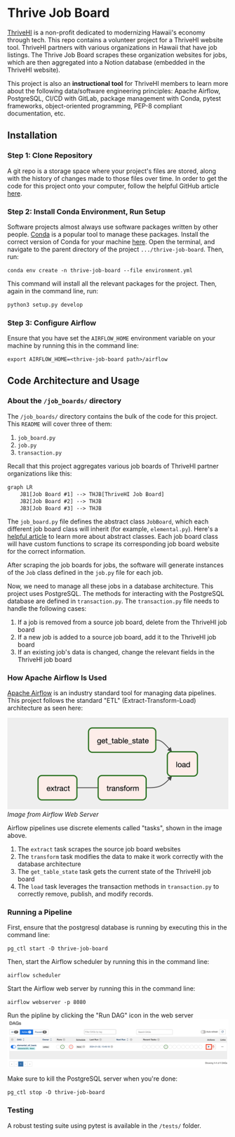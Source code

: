 # Thrive Job Board

[ThriveHI](www.thrivehi.org) is a non-profit dedicated to modernizing Hawaii's economy through tech. This repo contains a volunteer project for a ThriveHI website tool. ThriveHI partners with various organizations in Hawaii that have job listings. The Thrive Job Board scrapes these organization websites for jobs, which are then aggregated into a Notion database (embedded in the ThriveHI website). 

This project is also an **instructional tool** for ThriveHI members to learn more about the following data/software engineering principles: Apache Airflow, PostgreSQL, CI/CD with GitLab, package management with Conda, pytest frameworks, object-oriented programming, PEP-8 compliant documentation, etc. 


## Installation
### Step 1: Clone Repository
A git repo is a storage space where your project's files are stored, along with the history of changes made to those files over time. In order to get the code for this project onto your computer, follow the helpful GitHub article [here](https://docs.github.com/en/repositories/creating-and-managing-repositories/cloning-a-repository).

### Step 2: Install Conda Environment, Run Setup
Software projects almost always use software packages written by other people. [Conda](www.conda.org) is a popular tool to manage these packages. Install the correct version of Conda for your machine [here](https://docs.conda.io/projects/conda/en/stable/user-guide/install/download.html). Open the terminal, and navigate to the parent directory of the project `.../thrive-job-board`. Then, run:

```shell
conda env create -n thrive-job-board --file environment.yml
```

This command will install all the relevant packages for the project. Then, again in the command line, run: 
```python
python3 setup.py develop
```

### Step 3: Configure Airflow
Ensure that you have set the `AIRFLOW_HOME` environment variable on your machine by running this in the command line:

```shell
export AIRFLOW_HOME=<thrive-job-board path>/airflow
```

## Code Architecture and Usage
### About the `/job_boards/` directory
The `/job_boards/` directory contains the bulk of the code for this project. This `README` will cover three of them:
1. `job_board.py`
2. `job.py`
3. `transaction.py`

Recall that this project aggregates various job boards of ThriveHI partner organizations like this:

```mermaid
graph LR
    JB1[Job Board #1] --> THJB[ThriveHI Job Board]
    JB2[Job Board #2] --> THJB
    JB3[Job Board #3] --> THJB
```

The `job_board.py` file defines the abstract class `JobBoard`, which each different job board class will inherit (for example, `elemental.py`). Here's a [helpful article](https://www.geeksforgeeks.org/abstract-classes-in-python/) to learn more about abstract classes. Each job board class will have custom functions to scrape its corresponding job board website for the correct information. 

After scraping the job boards for jobs, the software will generate instances of the `Job` class defined in the `job.py` file for each job. 

Now, we need to manage all these jobs in a database architecture. This project uses PostgreSQL. The methods for interacting with the PostgreSQL database are defined in `transaction.py`. The `transaction.py` file needs to handle the following cases: 

1. If a job is removed from a source job board, delete from the ThriveHI job board
2. If a new job is added to a source job board, add it to the ThriveHI job board
3. If an existing job's data is changed, change the relevant fields in the ThriveHI job board

### How Apache Airflow Is Used
[Apache Airflow](https://airflow.apache.org/docs/apache-airflow/stable/index.html) is an industry standard tool for managing data pipelines. This project follows the standard "ETL" (Extract-Transform-Load) architecture as seen here: 

![Airflow Pipeline](documentation/airflow_pipeline.png)
*Image from Airflow Web Server*

Airflow pipelines use discrete elements called "tasks", shown in the image above. 
1. The `extract` task scrapes the source job board websites
2. The `transform` task modifies the data to make it work correctly with the database architecture
3. The `get_table_state` task gets the current state of the ThriveHI job board
4. The `load` task leverages the transaction methods in `transaction.py` to correctly remove, publish, and modify records. 

### Running a Pipeline
First, ensure that the postgresql database is running by executing this in the command line: 

```shell
pg_ctl start -D thrive-job-board
```

Then, start the Airflow scheduler by running this in the command line:
```shell
airflow scheduler
```

Start the Airflow web server by running this in the command line:
```shell
airflow webserver -p 8080
```

Run the pipline by clicking the "Run DAG" icon in the web server
![Airflow Run](documentation/airflow_run.png)

Make sure to kill the PostgreSQL server when you're done: 

```shell
pg_ctl stop -D thrive-job-board
```

### Testing
A robust testing suite using pytest is available in the `/tests/` folder. 
